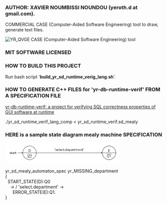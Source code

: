
### AUTHOR: XAVIER NOUMBISSI NOUNDOU (yeroth.d at gmail.com).


COMMERCIAL CASE (Computer-Aided Software Engineering) tool
to draw, generate text files.

![YR_QVGE CASE (Computer-Aided Software Engineering) tool](https://github.com/yerothd/yr_sd_runtime_verif_lang/blob/master/YR_QVGE_screenshot.png?raw=true)


### MIT SOFTWARE LICENSED


### HOW TO BUILD THIS PROJECT

Run bash script '**build_yr_sd_runtime_verig_lang.sh**'.


### HOW TO GENERATE C++ FILES for 'yr-db-runtime-verif' FROM A SPECIFICATION FILE

[yr-db-runtime-verif: a project for verifying SQL correctness properties of GUI software at runtime](https://github.com/yerothd/yr-db-runtime-verif)

./yr_sd_runtime_verif_lang_comp < yr_sd_runtime_verif.sd_mealy


### HERE is a sample state diagram mealy machine SPECIFICATION

![yr_test_input_2](test_inputs/yr_test_input_2.png)

yr_sd_mealy_automaton_spec yr_MISSING_department<br />
{<br />
 &nbsp;&nbsp;START_STATE(D):Q0<br />
 &nbsp;&nbsp;&nbsp;&nbsp;-> / 'select.department' -><br />
 &nbsp;&nbsp;&nbsp;&nbsp;&nbsp;&nbsp;ERROR_STATE(E):Q1.<br />
}

